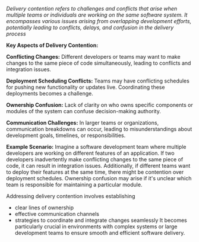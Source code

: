 
_Delivery contention refers to challenges and conflicts that arise when multiple teams or individuals are working on the same software system. It encompasses various issues arising from overlapping development efforts, potentially leading to conflicts, delays, and confusion in the delivery process_

**Key Aspects of Delivery Contention:**

**Conflicting Changes:** Different developers or teams may want to make changes to the same piece of code simultaneously, leading to conflicts and integration issues.

**Deployment Scheduling Conflicts:** Teams may have conflicting schedules for pushing new functionality or updates live. Coordinating these deployments becomes a challenge.

**Ownership Confusion:** Lack of clarity on who owns specific components or modules of the system can confuse decision-making authority.

**Communication Challenges:** In larger teams or organizations, communication breakdowns can occur, leading to misunderstandings about development goals, timelines, or responsibilities.

**Example Scenario:**
Imagine a software development team where multiple developers are working on different features of an application. If two developers inadvertently make conflicting changes to the same piece of code, it can result in integration issues. Additionally, if different teams want to deploy their features at the same time, there might be contention over deployment schedules. Ownership confusion may arise if it's unclear which team is responsible for maintaining a particular module.

Addressing delivery contention involves establishing 
- clear lines of ownership
- effective communication channels
- strategies to coordinate and integrate changes seamlessly
 It becomes particularly crucial in environments with complex systems or large development teams to ensure smooth and efficient software delivery.
